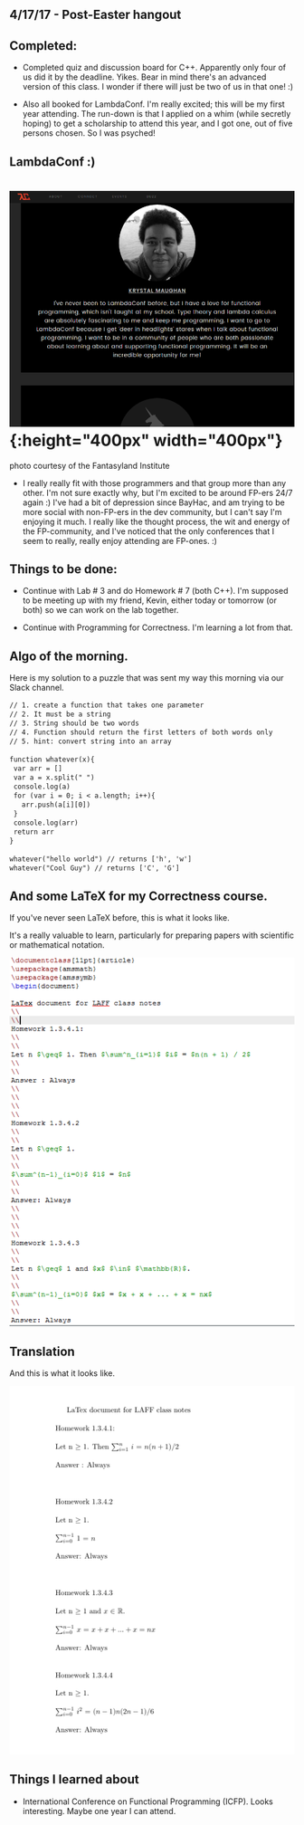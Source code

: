 ## 4/17/17 - Post-Easter hangout

## Completed:

- Completed quiz and discussion board for C++. Apparently only four of us did it by the deadline. Yikes. 
  Bear in mind there's an advanced version of this class. I wonder if there will just be two of us in that one! :)
  
- Also all booked for LambdaConf. I'm really excited; this will be my first year attending. 
  The run-down is that I applied on a whim (while secretly hoping) to get a scholarship to attend this year, and I got one, out 
  of five persons chosen. So I was psyched! 
  
## LambdaConf :)

  ![lambdaconfphoto](/images/lambdaconf.png){:height="400px" width="400px"}
  ==========================================
  
  photo courtesy of the Fantasyland Institute 
  
  
  
- I really really fit with those programmers and that group more than any other.
  I'm not sure exactly why, but I'm excited to be around FP-ers 24/7 again :)
  I've had a bit of depression since BayHac, and am trying to be more social with non-FP-ers in the dev community, but I can't say 
  I'm enjoying it much. I really like the thought process, the wit and energy of the FP-community, and I've noticed that the only 
  conferences that I seem to really, really enjoy attending are FP-ones. :)

## Things to be done:

- Continue with Lab # 3 and do Homework # 7 (both C++). I'm supposed to be meeting up with my friend, Kevin, either today 
  or tomorrow (or both) so we can work on the lab together. 

- Continue with Programming for Correctness. I'm learning a lot from that. 

## Algo of the morning. 

Here is my solution to a puzzle that was sent my way this morning via our Slack channel.

```
// 1. create a function that takes one parameter
// 2. It must be a string 
// 3. String should be two words 
// 4. Function should return the first letters of both words only
// 5. hint: convert string into an array 

function whatever(x){
 var arr = []
 var a = x.split(" ")
 console.log(a)
 for (var i = 0; i < a.length; i++){
   arr.push(a[i][0])
 }
 console.log(arr)
 return arr
}

whatever("hello world") // returns ['h', 'w']
whatever("Cool Guy") // returns ['C', 'G']

```

## And some LaTeX for my Correctness course.


If you've never seen LaTeX before, this is what it looks like.

It's a really valuable to learn, particularly for preparing papers with scientific or mathematical notation.



![latex](/images/1_l.png)



## Translation 




And this is what it looks like. 



![latex_translate](/images/1.png)


## Things I learned about 

- International Conference on Functional Programming (ICFP). Looks interesting. Maybe one year I can attend. 




